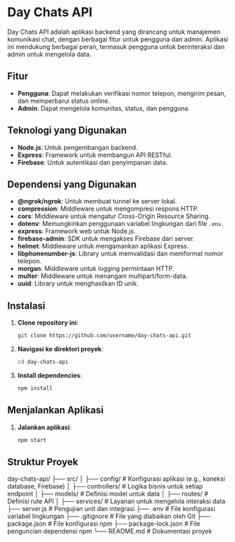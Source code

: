 # Day Chats API

Day Chats API adalah aplikasi backend yang dirancang untuk manajemen komunikasi chat, dengan berbagai fitur untuk pengguna dan admin. Aplikasi ini mendukung berbagai peran, termasuk pengguna untuk berinteraksi dan admin untuk mengelola data.

## Fitur

- **Pengguna**: Dapat melakukan verifikasi nomor telepon, mengirim pesan, dan memperbarui status online.
- **Admin**: Dapat mengelola komunitas, status, dan pengguna.

## Teknologi yang Digunakan

- **Node.js**: Untuk pengembangan backend.
- **Express**: Framework untuk membangun API RESTful.
- **Firebase**: Untuk autentikasi dan penyimpanan data.

## Dependensi yang Digunakan

- **@ngrok/ngrok**: Untuk membuat tunnel ke server lokal.
- **compression**: Middleware untuk mengompresi respons HTTP.
- **cors**: Middleware untuk mengatur Cross-Origin Resource Sharing.
- **dotenv**: Memungkinkan penggunaan variabel lingkungan dari file `.env`.
- **express**: Framework web untuk Node.js.
- **firebase-admin**: SDK untuk mengakses Firebase dari server.
- **helmet**: Middleware untuk mengamankan aplikasi Express.
- **libphonenumber-js**: Library untuk memvalidasi dan memformat nomor telepon.
- **morgan**: Middleware untuk logging permintaan HTTP.
- **multer**: Middleware untuk menangani multipart/form-data.
- **uuid**: Library untuk menghasilkan ID unik.

## Instalasi

1. **Clone repository ini**:
   ```bash
   git clone https://github.com/username/day-chats-api.git
   ```
2. **Navigasi ke direktori proyek**:
   ```bash
   cd day-chats-api
   ```
3. **Install dependencies**:
   ```bash
   npm install
   ```

## Menjalankan Aplikasi

1. **Jalankan aplikasi**:
   ```bash
   npm start
   ```

## Struktur Proyek
day-chats-api/
├── src/
│   ├── config/             # Konfigurasi aplikasi (e.g., koneksi database, Firebase)
│   ├── controllers/        # Logika bisnis untuk setiap endpoint
│   ├── models/             # Definisi model untuk data
│   ├── routes/             # Definisi rute API
│   ├── services/           # Layanan untuk mengelola interaksi data
├── server.js                 # Pengujian unit dan integrasi
├── .env                    # File konfigurasi variabel lingkungan
├── .gitignore              # File yang diabaikan oleh Git
├── package.json            # File konfigurasi npm
├── package-lock.json       # File penguncian dependensi npm
└── README.md               # Dokumentasi proyek